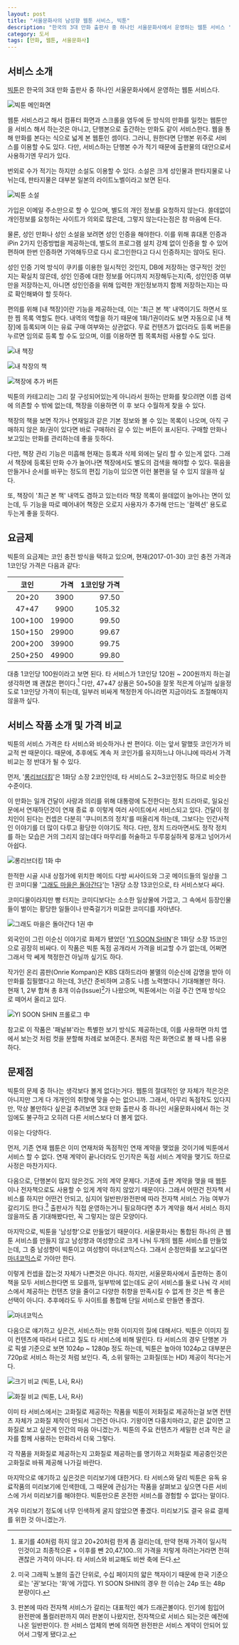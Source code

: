 ```yaml
---
layout: post
title: "서울문화사의 남성향 웹툰 서비스, 빅툰"
description: "한국의 3대 만화 출판사 중 하나인 서울문화사에서 운영하는 웹툰 서비스 '빅툰'을 소개한다."
category: 도서
tags: [만화, 웹툰, 서울문화사]
---
```


## 서비스 소개

[빅툰](http://www.big-toon.com/)은 한국의 3대 만화 출판사 중 하나인 서울문화사에서 운영하는 웹툰 서비스다.

![빅툰 메인화면](https://lh3.googleusercontent.com/-uAQ_qr8BfjQ/WJCg0QqaNNI/AAAAAAAAStQ/zgTBN9gozMc90J9ok__irAiZp3FbeAwZwCLcB/w600/big-toon-main.jpg "빅툰은 서울문화사에서 운영하는 웹툰 서비스다.")

웹툰 서비스라고 해서 컴퓨터 화면과 스크롤을 염두에 둔 방식의 만화를 일컷는 웹툰만을 서비스 해서 하는것은 아니고, 단행본으로 출간하는 만화도 같이 서비스한다.
웹을 통해 만화를 본다는 식으로 넓게 본 웹툰인 셈이다.
그러니, 원한다면 단행본 위주로 서비스를 이용할 수도 있다.
다만, 서비스하는 단행본 수가 적기 때문에 출판물의 대안으로서 사용하기엔 무리가 있다.

번외로 수가 적기는 하지만 소설도 이용할 수 있다.
소설은 크게 성인물과 판타지물로 나뉘는데, 판타지물은 대부분 일본의 라이트노벨이라고 보면 된다.

![빅툰 소설](https://lh3.googleusercontent.com/-W0FB4BnoKR0/WJChdUh8J8I/AAAAAAAAStY/yqHDA94TJk8Cdobp4ccR-19zYIfiMcLXQCLcB/w600/big-toon-novel.jpg "소설은 수가 적고 거의 성인물과 라이트노벨이다.")

가입은 이메일 주소만으로 할 수 있으며, 별도의 개인 정보를 요청하지 않는다.
쓸데없이 개인정보를 요청하는 사이트가 의외로 많은데, 그렇지 않는다는점은 참 마음에 든다.

물론, 성인 만화나 성인 소설을 보려면 성인 인증을 해야한다.
이를 위해 휴대폰 인증과 iPin 2가지 인증방법을 제공하는데,
별도의 프로그램 설치 강제 없이 인증을 할 수 있어 편하며
한번 인증하면 기억해두므로 다시 로그인한다고 다시 인증하지는 않아도 된다.

성인 인증 기억 방식이 쿠키를 이용한 일시적인 것인지, DB에 저장하는 영구적인 것인지는 확실치 않은데, 성인 인증에 대한 정보를 어디까지 저장해두는지(즉, 성인인증 여부만을 저장하는지, 아니면 성인인증을 위해 입력한 개인정보까지 함께 저장하는지)는 따로 확인해봐야 할 듯하다.

편의를 위해 [내 책장]이란 기능을 제공하는데,
이는 '최근 본 책' 내역이기도 하면서 또한 찜 목록 역할도 한다.
내역의 역할을 하기 때문에 1화/1권이라도 보면 자동으로 [내 책장]에 등록되며 이는 유료 구매 여부와는 상관없다.
무료 컨텐츠가 없더라도 등록 버튼을 누르면 임의로 등록 할 수도 있으며, 이를 이용하면 찜 목록처럼 사용할 수도 있다.

![내 책장](https://lh3.googleusercontent.com/-2ZNRP3SVhrg/WJCiz1ntQrI/AAAAAAAAStw/9-MAUwLXlMgZ6Yz5f6jueJKuRFX3o29oQCLcB/w600/big-toon-book-cage.jpg "한번이라도 보거나 추가 버튼을 누르면 책장에 등록된다.")

![내 착장의 책](https://lh3.googleusercontent.com/-BY9aEVerGgQ/WJCjG-VBrJI/AAAAAAAASuA/xV12MYZI_MA4x6rf1C28gMzvUU0ggGs4wCLcB/s550/big-toon-book-case-sub.jpg "책장의 책을 보면 기본 정보와 화/권 목록, 구매버튼이 표시된다.")

![책장에 추가 버튼](https://lh3.googleusercontent.com/-tvRX6UYT4Xs/WJCi_USKN9I/AAAAAAAASt4/P6GR0bvtZqYAPACEi3gPJ1eZpfnCkH-XQCLcB/w600/big-toon-book-cage-add.jpg "목록의 왼쪽 위와 왼쪽 아래에 있는 추가 버튼을 눌러 책장에 등록할 수도 있다.")

빅툰의 카테고리는 그리 잘 구성되어있는게 아니라서
원하는 만화를 찾으려면 이름 검색에 의존할 수 밖에 없는데,
책장을 이용하면 이 후 보다 수월하게 찾을 수 있다.

책장의 책을 보면 작가나 연재일과 같은 기본 정보와 볼 수 있는 목록이 나오며,
아직 구매하지 않은 화/권이 있다면 바로 구매하러 갈 수 있는 버튼이 표시된다.
구매할 만화나 보고있는 만화를 관리하는데 좋을 듯하다.

다만, 책장 관리 기능은 미흡해 현재는 등록과 삭제 외에는 달리 할 수 있는게 없다.
그래서 책장에 등록된 만화 수가 늘어나면 책장에서도 별도의 검색을 해야할 수 있다.
묶음을 만들거나 순서를 바꾸는 정도의 편집 기능이 있으면 이런 불편을 덜 수 있지 않을까 싶다.

또, 책장이 '최근 본 책' 내역도 겸하고 있는터라 책장 목록이 쓸데없이 늘어나는 면이 있는데,
두 기능을 따로 떼어내어 책장은 오로지 사용자가 추가해 만드는 '컬렉션' 용도로 두는게 좋을 듯하다.



## 요금제

빅툰의 요금제는 코인 충전 방식을 택하고 있으며, 현재(2017-01-30) 코인 충전 가격과 1코인당 가격은 다음과 같다:

   코인   |  가격  | 1코인당 가격
:--------:|-------:|-------------:
   20+20  |   3900 |    97.50
   47+47  |   9900 |   105.32
  100+100 |  19900 |    99.50
  150+150 |  29900 |    99.67
  200+200 |  39900 |    99.75
  250+250 |  49900 |    99.80

대충 1코인당 100원이라고 보면 된다.
타 서비스가 1코인당 120원 ~ 200원까지 하는걸 생각하면 꽤 괜찮은 편이다.[^1]
다만, 47+47 상품은 50+50을 잘못 적은게 아닐까 싶을정도로 1코인당 가격이 튀는데,
일부러 비싸게 책정한게 아니라면 지금이라도 조절해야지 않을까 싶다.

[^1]: 표기를 40처럼 하지 않고 20+20처럼 한게 좀 걸리는데, 만약 현재 가격이 일시적인것이고 최종적으론 + 이후를 뺀 20,47,100..의 가격을 저렇게 하려는거라면 전혀 괜찮은 가격이 아니다. 타 서비스와 비교해도 비싼 축에 든다.



## 서비스 작품 소개 및 가격 비교

빅툰의 서비스 가격은 타 서비스와 비슷하거나 싼 편이다.
이는 앞서 말했듯 코인가가 비교적 싼 때문이다.
때문에, 추후에도 계속 저 코인가를 유지하느냐 아니냐에 따라서 가격 비교는 정 반대가 될 수 있다.

먼저, '[롱리브더킹](http://www.big-toon.com/comic_list.php?unqno=1846)'은 1화당 소장 2코인인데, 타 서비스도 2~3코인정도 하므로 비슷한 수준이다.

이 만화는 일개 건달이 사랑과 의리를 위해 대통령에 도전한다는 정치 드라마로,
일요신문에서 연재하던것이 연재 종료 후 이렇게 여러 사이트에서 서비스되고 있다.
건달이 정치인이 된다는 컨셉은 다분히 '쿠니미츠의 정치'를 떠올리게 하는데,
그보다는 인간사적인 이야기를 더 많이 다루고 황당한 이야기도 적다.
다만, 정치 드라마면서도 정작 정치를 하는 모습은 거의 그리지 않는데다
마무리를 허술하고 두루뭉실하게 뭉개고 넘어가서 아쉽다.

![롱리브더킹 1화 中](https://lh3.googleusercontent.com/-2K6vx4SN1gw/WJCja7DM0kI/AAAAAAAASuI/mipaS_YJ39EJ7mH_n-hzuIayAhAPDQ5nwCLcB/w232/long-live-the-king-1-001-008-4.jpg "차는법도 참 각양각색이라고 생각했던 이 얘기가 결국 정치에 뛰어드는 계기 중 하나가 된다.")

한적한 시골 시내 상점가에 위치한 메이드 다방 씨사이드와 그곳 메이드들의 일상을 그린 코미디물 '[그래도 마을은 돌아간다](http://www.big-toon.com/comic_list.php?unqno=2108)'는 1권당 소장 13코인으로, 타 서비스보다 싸다.

코미디물이라지만 빵 터지는 코미디보다는 소소한 일상물에 가깝고,
그 속에서 등장인물들이 벌이는 황당한 일들이나 딴죽걸기가 미묘한 코미디를 자아낸다.

![그래도 마을은 돌아간다 1권 中](https://lh3.googleusercontent.com/-rNHINHOYSe8/WJCoNLdu7pI/AAAAAAAASvA/Ez0vHMlsOYIH1t1IKW6XfoMfiho9yCAXACLcB/w320/soremachi_01-p009-6.jpg "일상과 황당함, 그리고 딴죽 사이에서 미묘한 코미디를 자아낸다.")

외국인이 그린 이순신 이야기로 화제가 됐었던 '[YI SOON SHIN](http://www.big-toon.com/comic_list.php?unqno=2339)'은 1화당 소장 15코인으로 굉장히 비싸다.
이 작품은 빅툰 독점 공개라서 가격을 비교할 수가 없는데, 어쩌면 그래서 막 쎄게 책정한건 아닐까 싶기도 하다.

작가인 온리 콤판(Onrie Kompan)은 KBS 대하드라마 불멸의 이순신에 감명을 받아 이 만화를 집필했다고 하는데, 3년간 준비하며 고증도 나름 노력했다니 기대해볼만 하다.
현재 1, 2부 합쳐 총 8개 이슈(Issue)[^2]가 나왔으며, 빅툰에서는 이걸 주간 연재 방식으로 떼어서 올리고 있다.

[^2]: 미국 그래픽 노블의 출간 단위로, 수십 페이지의 얇은 책자이기 때문에 한국 기준으로는 '권'보다는 '화'에 가깝다. YI SOON SHIN의 경우 한 이슈는 24p 또는 48p 분량이다.

![YI SOON SHIN 프롤로그 中](https://lh3.googleusercontent.com/-CMThqJQV0gY/WJCucKdkIBI/AAAAAAAASvU/-Nhj5q_8cg45HLr0iDKwrjeNJpuKwF6gwCLcB/w307/yi-soon-shin-000-009-1.jpg "YI SOON SHIN은 이순신의 일대기를 그린 그래픽노블로, 빅툰 독점 공개다.")

참고로 이 작품은 '패널뷰'라는 특별한 보기 방식도 제공하는데,
이를 사용하면 마치 앱에서 보는것 처럼 컷을 분할해 차례로 보여준다.
폰처럼 작은 화면으로 볼 때 나름 유용하다.



## 문제점

빅툰의 문제 중 하나는 생각보다 볼게 없다는거다.
웹툰의 절대적인 양 자체가 적은것은 아니지만 그게 다 개개인의 취향에 맞을 수는 없으니까.
그래서, 아무리 독점작도 있다지만, 막상 볼만하다 싶은걸 추려보면 3대 만화 출판사 중 하나인 서울문화사에서 하는 것임에도 불구하고 오히려 다른 서비스보다 더 볼게 없다.

이유는 다양하다.

먼저, 기존 연재 웹툰은 이미 연재처와 독점적인 연재 계약을 맺었을 것이기에 빅툰에서 서비스 할 수 없다.
연재 계약이 끝나더라도 인기작은 독점 서비스 계약을 맺기도 하므로 사정은 마찬가지다.

다음으로, 단행본이 많지 않은것도 거의 계약 문제다.
기존에 출판 계약을 맺을 때 웹툰이나 전자책으로도 사용할 수 있게 계약 하지 않았기 때문이다.
그래서 어떤건 전자책 서비스를 하지만 어떤건 안되고, 심지어 일반판/완전판에 따라 전자책 서비스 가능 여부가 갈리기도 한다.[^3]
출판사가 직접 운영하는거니 필요하다면 추가 계약을 해서 서비스 하지 않을까도 좀 기대해봤다만, 꼭 그렇지는 않은 모양이다.

[^3]: 판본에 따라 전자책 서비스가 갈리는 대표적인 예가 드래곤볼이다. 인기에 힘입어 완전판에 풀컬러판까지 여러 판본이 나왔지만, 전자책으로 서비스 되는것은 예전에 나온 일반판이다. 한 서비스 업체의 변에 의하면 완전판은 서비스 계약이 안되어 있어서 그렇게 됐다고.

마지막으로, 빅툰을 '남성향'으로 만들었기 때문이다.
서울문화사는 통합된 하나의 큰 웹툰 서비스를 만들지 않고
남성향과 여성향으로 크게 나눠 두개의 웹툰 서비스를 만들었는데,
그 중 남성향이 빅툰이고 여성향이 마녀코믹스다.
그래서 순정만화를 보고싶다면 [마녀코믹스](http://www.mcomics.co.kr/)로 가야만 한다.

이렇게 컨셉을 잡는것 자체가 나쁜것은 아니다.
하지만, 서울문화사에서 출판하는 종이책을 모두 서비스한다면 또 모를까,
일부밖에 없는데도 굳이 서비스를 둘로 나눠 각 서비스에서 제공하는 컨텐츠 양을 줄이고
다양한 취향을 만족시킬 수 없게 한 것은 썩 좋은 선택이 아니다.
추후에라도 두 사이트를 통합해 단일 서비스로 만들면 좋겠다.

![마녀코믹스](https://lh3.googleusercontent.com/-z20QNxqukns/WJDIm8STzFI/AAAAAAAASwE/O2AGrg-fsuImUQWrI9DpY2XgnmNPQUNOgCLcB/w270/mcomics.jpg "굳이 별도 서비스로 나눠서 순정만화를 보려면 마녀코믹스로 가야만 한다.")

다음으로 얘기하고 싶은건, 서비스하는 만화 이미지의 질에 대해서다.
빅툰은 이미지 질이 컨텐츠에 따라서 다르고 질도 타 서비스에 비해 딸린다.
타 서비스의 경우 단행본 가로 픽셀 기준으로 보면 1024p ~ 1280p 정도 하는데,
빅툰은 높아야 1024p고 대부분은 720p로 서비스 하는것 처럼 보인다.
즉, 소위 말하는 고화질(또는 HD) 제공이 적다는거다.

![크기 비교 (빅툰, L사, R사)](https://lh3.googleusercontent.com/-IGEh21evibk/WJDEWIvtoII/AAAAAAAASvo/ct5N3BLmt1Q2L34_uiRxLdz40s4j2ztXwCLcB/w604/lltk-compare-size.jpg "크기 비교. 왼쪽부터 빅툰, L사, R사")

![화질 비교 (빅툰, L사, R사)](https://lh3.googleusercontent.com/-T7OVd1yVgnU/WJDEaj5B-yI/AAAAAAAASvw/-4aigW7Nb0wNcTEtWoGnfri0HpElhwnawCLcB/w604/lltk-compare-quality.png "화질 비교. 왼쪽부터 빅툰, L사, R사")

이미 타 서비스에서는 고화질로 제공하는 작품을
빅툰이 저화질로 제공하는걸 보면 컨텐츠 자체가 고화질 제작이 안되서 그런건 아니다.
기왕이면 다홍치마라고, 같은 값이면 고화질로 보고 싶은게 인간의 마음 아니겠는가.
빅툰의 주요 컨텐츠가 세밀한 선과 작은 글자를 함께 사용하는 만화라서 더욱 그렇다.

각 작품을 저화질로 제공하는지 고화질로 제공하는를 명기하고
저화질로 제공중인것은 고화질로 바꿔 제공해 나가길 바란다.

마지막으로 얘기하고 싶은것은 미리보기에 대한거다.
타 서비스와 달리 빅툰은 유독 유료작품의 미리보기에 인색한데,
그 때문에 관심가는 작품을 살펴보고 싶으면 다른 서비스에 가서 미리보기를 해야한다.
빅툰만으론 온전한 서비스를 경험할 수 없다는 말이다.

겨우 미리보기 정도에 너무 인색하게 굴지 않았으면 좋겠다.
미리보기도 결국 유료 결제를 위한 것 아니겠는가.
